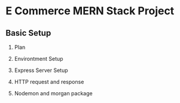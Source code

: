 # E Commerce MERN Stack Project

## Basic Setup

1. Plan

2. Environtment Setup

3. Express Server Setup

4. HTTP request and response

5. Nodemon and morgan package

